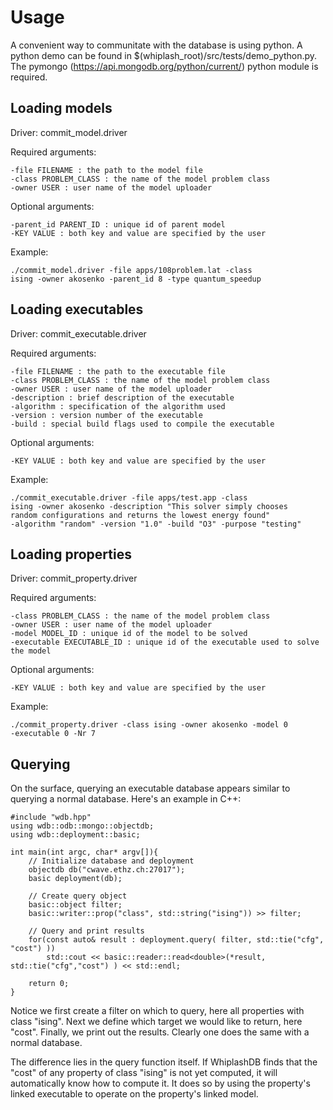 # Usage

A convenient way to communitate with the database is using python. A
python demo can be found in
$(whiplash_root)/src/tests/demo_python.py. The pymongo
(https://api.mongodb.org/python/current/) python module is required.

## Loading models

Driver: commit_model.driver

Required arguments:

    -file FILENAME : the path to the model file
    -class PROBLEM_CLASS : the name of the model problem class
    -owner USER : user name of the model uploader

Optional arguments:

    -parent_id PARENT_ID : unique id of parent model
    -KEY VALUE : both key and value are specified by the user

Example:

    ./commit_model.driver -file apps/108problem.lat -class
    ising -owner akosenko -parent_id 8 -type quantum_speedup

## Loading executables

Driver: commit_executable.driver

Required arguments:

    -file FILENAME : the path to the executable file
    -class PROBLEM_CLASS : the name of the model problem class
    -owner USER : user name of the model uploader
    -description : brief description of the executable
    -algorithm : specification of the algorithm used
    -version : version number of the executable
    -build : special build flags used to compile the executable

Optional arguments:

    -KEY VALUE : both key and value are specified by the user

Example:

    ./commit_executable.driver -file apps/test.app -class
    ising -owner akosenko -description "This solver simply chooses
    random configurations and returns the lowest energy found"
    -algorithm "random" -version "1.0" -build "O3" -purpose "testing"

## Loading properties

Driver: commit_property.driver

Required arguments:

    -class PROBLEM_CLASS : the name of the model problem class
    -owner USER : user name of the model uploader
    -model MODEL_ID : unique id of the model to be solved
    -executable EXECUTABLE_ID : unique id of the executable used to solve the model

Optional arguments:

    -KEY VALUE : both key and value are specified by the user

Example:

    ./commit_property.driver -class ising -owner akosenko -model 0
    -executable 0 -Nr 7

## Querying

On the surface, querying an executable database appears similar to
querying a normal database. Here's an example in C++:

    #include "wdb.hpp"
    using wdb::odb::mongo::objectdb;
    using wdb::deployment::basic;

    int main(int argc, char* argv[]){
        // Initialize database and deployment
        objectdb db("cwave.ethz.ch:27017");
        basic deployment(db);

        // Create query object
        basic::object filter;
        basic::writer::prop("class", std::string("ising")) >> filter;

        // Query and print results
        for(const auto& result : deployment.query( filter, std::tie("cfg", "cost") ))
            std::cout << basic::reader::read<double>(*result, std::tie("cfg","cost") ) << std::endl;

        return 0;
    }

Notice we first create a filter on which to query, here all properties
with class "ising". Next we define which target we would like to
return, here "cost". Finally, we print out the results. Clearly one
does the same with a normal database.

The difference lies in the query function itself. If WhiplashDB finds
that the "cost" of any property of class "ising" is not yet computed,
it will automatically know how to compute it. It does so by using the
property's linked executable to operate on the property's linked
model.


